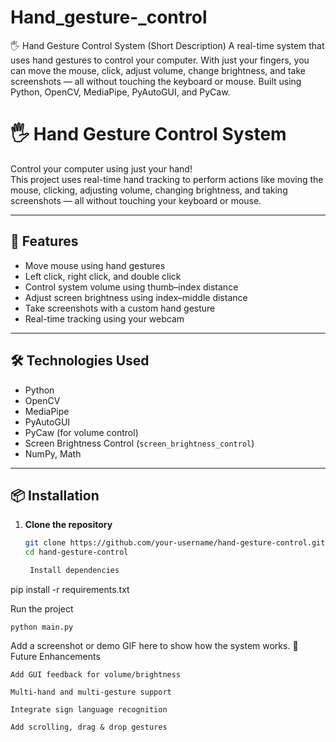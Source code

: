 # Hand_gesture-_control
🖐️ Hand Gesture Control System (Short Description)  A real-time system that uses hand gestures to control your computer. With just your fingers, you can move the mouse, click, adjust volume, change brightness, and take screenshots — all without touching the keyboard or mouse. Built using Python, OpenCV, MediaPipe, PyAutoGUI, and PyCaw.

# 🖐️ Hand Gesture Control System

Control your computer using just your hand!  
This project uses real-time hand tracking to perform actions like moving the mouse, clicking, adjusting volume, changing brightness, and taking screenshots — all without touching your keyboard or mouse.

---

## 🚀 Features
- Move mouse using hand gestures
- Left click, right click, and double click
- Control system volume using thumb–index distance
- Adjust screen brightness using index–middle distance
- Take screenshots with a custom hand gesture
- Real-time tracking using your webcam

---

## 🛠️ Technologies Used
- Python
- OpenCV
- MediaPipe
- PyAutoGUI
- PyCaw (for volume control)
- Screen Brightness Control (`screen_brightness_control`)
- NumPy, Math

---

## 📦 Installation

1. **Clone the repository**
   ```bash
   git clone https://github.com/your-username/hand-gesture-control.git
   cd hand-gesture-control

    Install dependencies

pip install -r requirements.txt

Run the project

    python main.py



Add a screenshot or demo GIF here to show how the system works.
🤖 Future Enhancements

    Add GUI feedback for volume/brightness

    Multi-hand and multi-gesture support

    Integrate sign language recognition

    Add scrolling, drag & drop gestures

